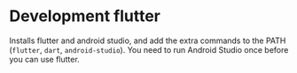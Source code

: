 # Development flutter

Installs flutter and android studio, and add the extra commands to the PATH (`flutter`, `dart`, `android-studio`). 
You need to run Android Studio once before you can use flutter.
